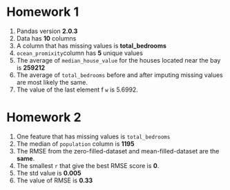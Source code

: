 # Homework 1
1. Pandas version **2.0.3**
2. Data has **10** columns
3. A column that has missing values is **total_bedrooms**
4. `ocean_promixity`column has **5** unique values
5. The average of `median_house_value` for the houses located near the bay is **259212**
6. The average of `total_bedrooms` before and after imputing missing values are most likely the same.
7. The value of the last element f `w` is 5.6992.

# Homework 2
1. One feature that has missing values is `total_bedrooms`
2. The median of `population` column is **1195**
3. The RMSE from the zero-filled-dataset and mean-filled-dataset are the **same**. 
4. The smallest `r` that give the best RMSE score is **0**.
5. The std value is **0.005**
6. The value of RMSE is **0.33**